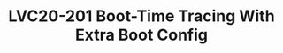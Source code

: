 ---
categories:
- lvc20
description: Boot-time tracing is one of the latest Linux kernel tracing proposal,
  which allows us to trace kernel booting with full tracing features, like per-event
  filters and triggers, histograms, instances, dynamic-events etc. Along with the
  boot-time tracing the kernel command-line interface is also expanded by Extra Boot
  Config (XBC) so that user can specify complex boot-time settings with structured-key
  value configuration file.<br /> This talk will show you what the boot-time tracing
  and the extra boot config provide, the advantages and how you can use it for your
  boot-time features.
image: /assets/images/featured-images/lvc20/LVC20-201.png
session_id: LVC20-201
session_room: '[Track 2] Linux/Android'
session_slot:
  end_time: 2020-09-23 09:10
  start_time: 2020-09-23 08:45
session_speakers:
- speaker_bio: Masami Hiramatsu is a kernel maintainer of kprobes/ftrace/perf-probe
    etc. He started working on Linux kernel with Kernel Tracing (LKST) at 2002, and
    joined to SystemTap development and became a kprobes maintainer. Now he is maintaining
    dynamic event tracing on ftrace and perf-tools.
  speaker_company: Linaro Ltd.
  speaker_image: http://avatars.sched.co/9/ca/2989076/avatar.jpg.320x320px.jpg?873
  speaker_name: Masami Hiramatsu
  speaker_position: Tech Lead, Linaro Ltd.
  speaker_role: attendee, speaker
session_track: Linux Kernel
tag: session
tags: Linux Kernel
title: LVC20-201 Boot-Time Tracing With Extra Boot Config
---